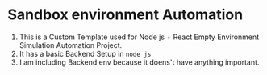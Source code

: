 # Sandbox environment Automation

1. This is a Custom Template used for Node js + React Empty Environment Simulation Automation Project.
2. It has a basic Backend Setup in `node js` 
3. I am including Backend env because it doens't have anything important.